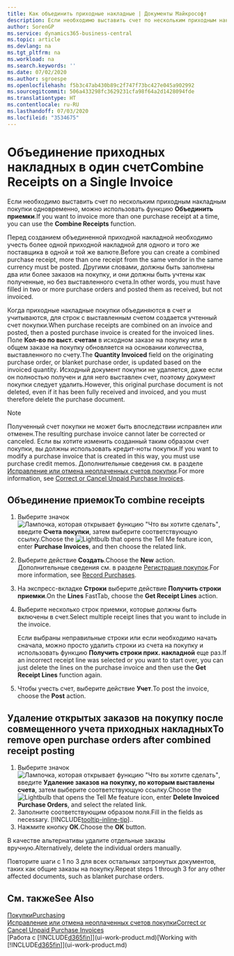 ```yaml
---
title: Как объединить приходные накладные | Документы Майкрософт
description: Если необходимо выставить счет по нескольким приходным накладным покупки одновременно, можно использовать функцию Объединить приемки.
author: SorenGP
ms.service: dynamics365-business-central
ms.topic: article
ms.devlang: na
ms.tgt_pltfrm: na
ms.workload: na
ms.search.keywords: ''
ms.date: 07/02/2020
ms.author: sgroespe
ms.openlocfilehash: f5b3c47ab430b89c2f747f73bc427e045a902992
ms.sourcegitcommit: 506a433298fc3629231cfa98f64a2d1428094fde
ms.translationtype: HT
ms.contentlocale: ru-RU
ms.lasthandoff: 07/03/2020
ms.locfileid: "3534675"
---
```

# <a name="combine-receipts-on-a-single-invoice"></a><span data-ttu-id="a7b90-103">Объединение приходных накладных в один счет</span><span class="sxs-lookup"><span data-stu-id="a7b90-103">Combine Receipts on a Single Invoice</span></span>

<span data-ttu-id="a7b90-104">Если необходимо выставить счет по нескольким приходным накладным покупки одновременно, можно использовать функцию **Объединить приемки**.</span><span class="sxs-lookup"><span data-stu-id="a7b90-104">If you want to invoice more than one purchase receipt at a time, you can use the **Combine Receipts** function.</span></span>  

<span data-ttu-id="a7b90-105">Перед созданием объединенной приходной накладной необходимо учесть более одной приходной накладной для одного и того же поставщика в одной и той же валюте.</span><span class="sxs-lookup"><span data-stu-id="a7b90-105">Before you can create a combined purchase receipt, more than one receipt from the same vendor in the same currency must be posted.</span></span> <span data-ttu-id="a7b90-106">Другими словами, должны быть заполнены два или более заказов на покупку, и они должны быть учтены как полученные, но без выставленного счета.</span><span class="sxs-lookup"><span data-stu-id="a7b90-106">In other words, you must have filled in two or more purchase orders and posted them as received, but not invoiced.</span></span>  

<span data-ttu-id="a7b90-107">Когда приходные накладные покупки объединяются в счет и учитываются, для строк с выставленным счетом создается учтенный счет покупки.</span><span class="sxs-lookup"><span data-stu-id="a7b90-107">When purchase receipts are combined on an invoice and posted, then a posted purchase invoice is created for the invoiced lines.</span></span> <span data-ttu-id="a7b90-108">Поле **Кол-во по выст. счетам** в исходном заказе на покупку или в общем заказе на покупку обновляется на основании количества, выставленного по счету.</span><span class="sxs-lookup"><span data-stu-id="a7b90-108">The **Quantity Invoiced** field on the originating purchase order, or blanket purchase order, is updated based on the invoiced quantity.</span></span> <span data-ttu-id="a7b90-109">Исходный документ покупки не удаляется, даже если он полностью получен и для него выставлен счет, поэтому документ покупки следует удалить.</span><span class="sxs-lookup"><span data-stu-id="a7b90-109">However, this original purchase document is not deleted, even if it has been fully received and invoiced, and you must therefore delete the purchase document.</span></span>  

> [!NOTE]
> <span data-ttu-id="a7b90-110">Полученный счет покупки не может быть впоследствии исправлен или отменен.</span><span class="sxs-lookup"><span data-stu-id="a7b90-110">The resulting purchase invoice cannot later be corrected or canceled.</span></span> <span data-ttu-id="a7b90-111">Если вы хотите изменить созданный таким образом счет покупки, вы должны использовать кредит-ноты покупки.</span><span class="sxs-lookup"><span data-stu-id="a7b90-111">If you want to modify a purchase invoice that is created in this way, you must use purchase credit memos.</span></span> <span data-ttu-id="a7b90-112">Дополнительные сведения см. в разделе [Исправление или отмена неоплаченных счетов покупки](purchasing-how-correct-cancel-unpaid-purchase-invoices.md).</span><span class="sxs-lookup"><span data-stu-id="a7b90-112">For more information, see [Correct or Cancel Unpaid Purchase Invoices](purchasing-how-correct-cancel-unpaid-purchase-invoices.md).</span></span>

## <a name="to-combine-receipts"></a><span data-ttu-id="a7b90-113">Объединение приемок</span><span class="sxs-lookup"><span data-stu-id="a7b90-113">To combine receipts</span></span>

1. <span data-ttu-id="a7b90-114">Выберите значок ![Лампочка, которая открывает функцию "Что вы хотите сделать"](media/ui-search/search_small.png "Что вы хотите сделать"), введите **Счета покупки**, затем выберите соответствующую ссылку.</span><span class="sxs-lookup"><span data-stu-id="a7b90-114">Choose the ![Lightbulb that opens the Tell Me feature](media/ui-search/search_small.png "Tell me what you want to do") icon, enter **Purchase Invoices**, and then choose the related link.</span></span>  
2. <span data-ttu-id="a7b90-115">Выберите действие **Создать**.</span><span class="sxs-lookup"><span data-stu-id="a7b90-115">Choose the **New** action.</span></span> <span data-ttu-id="a7b90-116">Дополнительные сведения см. в разделе [Регистрация покупок](purchasing-how-record-purchases.md).</span><span class="sxs-lookup"><span data-stu-id="a7b90-116">For more information, see [Record Purchases](purchasing-how-record-purchases.md).</span></span>  
3. <span data-ttu-id="a7b90-117">На экспресс-вкладке **Строки** выберите действие **Получить строки приемки**.</span><span class="sxs-lookup"><span data-stu-id="a7b90-117">On the **Lines** FastTab, choose the **Get Receipt Lines** action.</span></span>  
4. <span data-ttu-id="a7b90-118">Выберите несколько строк приемки, которые должны быть включены в счет.</span><span class="sxs-lookup"><span data-stu-id="a7b90-118">Select multiple receipt lines that you want to include in the invoice.</span></span>  

    <span data-ttu-id="a7b90-119">Если выбраны неправильные строки или если необходимо начать сначала, можно просто удалить строки из счета на покупку и использовать функцию **Получить строки прих. накладной** еще раз.</span><span class="sxs-lookup"><span data-stu-id="a7b90-119">If an incorrect receipt line was selected or you want to start over, you can just delete the lines on the purchase invoice and then use the **Get Receipt Lines** function again.</span></span>  
5. <span data-ttu-id="a7b90-120">Чтобы учесть счет, выберите действие **Учет**.</span><span class="sxs-lookup"><span data-stu-id="a7b90-120">To post the invoice, choose the **Post** action.</span></span>  

## <a name="to-remove-open-purchase-orders-after-combined-receipt-posting"></a><span data-ttu-id="a7b90-121">Удаление открытых заказов на покупку после совмещенного учета приходных накладных</span><span class="sxs-lookup"><span data-stu-id="a7b90-121">To remove open purchase orders after combined receipt posting</span></span>

1. <span data-ttu-id="a7b90-122">Выберите значок ![Лампочка, которая открывает функцию "Что вы хотите сделать"](media/ui-search/search_small.png "Что вы хотите сделать"), введите **Удаление заказов на покупку, по которым выставлены счета**, затем выберите соответствующую ссылку.</span><span class="sxs-lookup"><span data-stu-id="a7b90-122">Choose the ![Lightbulb that opens the Tell Me feature](media/ui-search/search_small.png "Tell me what you want to do") icon, enter **Delete Invoiced Purchase Orders**, and select the related link.</span></span>  
2. <span data-ttu-id="a7b90-123">Заполните соответствующим образом поля.</span><span class="sxs-lookup"><span data-stu-id="a7b90-123">Fill in the fields as necessary.</span></span> [!INCLUDE[tooltip-inline-tip](includes/tooltip-inline-tip_md.md)]<span data-ttu-id="a7b90-124">.</span><span class="sxs-lookup"><span data-stu-id="a7b90-124">.</span></span>
3. <span data-ttu-id="a7b90-125">Нажмите кнопку **ОК**.</span><span class="sxs-lookup"><span data-stu-id="a7b90-125">Choose the **OK** button.</span></span>  

<span data-ttu-id="a7b90-126">В качестве альтернативы удалите отдельные заказы вручную.</span><span class="sxs-lookup"><span data-stu-id="a7b90-126">Alternatively, delete the individual orders manually.</span></span>

<span data-ttu-id="a7b90-127">Повторите шаги с 1 по 3 для всех остальных затронутых документов, таких как общие заказы на покупку.</span><span class="sxs-lookup"><span data-stu-id="a7b90-127">Repeat steps 1 through 3 for any other affected documents, such as blanket purchase orders.</span></span>

## <a name="see-also"></a><span data-ttu-id="a7b90-128">См. также</span><span class="sxs-lookup"><span data-stu-id="a7b90-128">See Also</span></span>

[<span data-ttu-id="a7b90-129">Покупки</span><span class="sxs-lookup"><span data-stu-id="a7b90-129">Purchasing</span></span>](purchasing-manage-purchasing.md)  
[<span data-ttu-id="a7b90-130">Исправление или отмена неоплаченных счетов покупки</span><span class="sxs-lookup"><span data-stu-id="a7b90-130">Correct or Cancel Unpaid Purchase Invoices</span></span>](purchasing-how-correct-cancel-unpaid-purchase-invoices.md)  
<span data-ttu-id="a7b90-131">[Работа с [!INCLUDE[d365fin](includes/d365fin_md.md)]](ui-work-product.md)</span><span class="sxs-lookup"><span data-stu-id="a7b90-131">[Working with [!INCLUDE[d365fin](includes/d365fin_md.md)]](ui-work-product.md)</span></span>  
